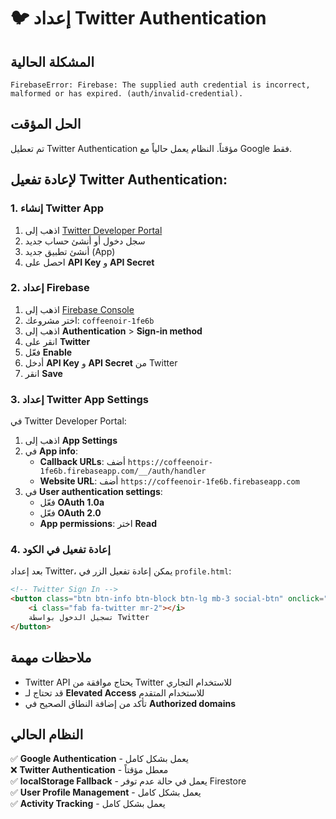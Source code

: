 # 🐦 إعداد Twitter Authentication

## المشكلة الحالية
```
FirebaseError: Firebase: The supplied auth credential is incorrect, malformed or has expired. (auth/invalid-credential).
```

## الحل المؤقت
تم تعطيل Twitter Authentication مؤقتاً. النظام يعمل حالياً مع Google فقط.

## لإعادة تفعيل Twitter Authentication:

### 1. إنشاء Twitter App
1. اذهب إلى [Twitter Developer Portal](https://developer.twitter.com/)
2. سجل دخول أو أنشئ حساب جديد
3. أنشئ تطبيق جديد (App)
4. احصل على **API Key** و **API Secret**

### 2. إعداد Firebase
1. اذهب إلى [Firebase Console](https://console.firebase.google.com/)
2. اختر مشروعك: `coffeenoir-1fe6b`
3. اذهب إلى **Authentication** > **Sign-in method**
4. انقر على **Twitter**
5. فعّل **Enable**
6. أدخل **API Key** و **API Secret** من Twitter
7. انقر **Save**

### 3. إعداد Twitter App Settings
في Twitter Developer Portal:
1. اذهب إلى **App Settings**
2. في **App info**:
   - **Callback URLs**: أضف `https://coffeenoir-1fe6b.firebaseapp.com/__/auth/handler`
   - **Website URL**: أضف `https://coffeenoir-1fe6b.firebaseapp.com`
3. في **User authentication settings**:
   - فعّل **OAuth 1.0a**
   - فعّل **OAuth 2.0**
   - **App permissions**: اختر **Read**

### 4. إعادة تفعيل في الكود
بعد إعداد Twitter، يمكن إعادة تفعيل الزر في `profile.html`:

```html
<!-- Twitter Sign In -->
<button class="btn btn-info btn-block btn-lg mb-3 social-btn" onclick="signInWithTwitter()">
    <i class="fab fa-twitter mr-2"></i>
    تسجيل الدخول بواسطة Twitter
</button>
```

## ملاحظات مهمة
- Twitter API يحتاج موافقة من Twitter للاستخدام التجاري
- قد تحتاج لـ **Elevated Access** للاستخدام المتقدم
- تأكد من إضافة النطاق الصحيح في **Authorized domains**

## النظام الحالي
✅ **Google Authentication** - يعمل بشكل كامل  
❌ **Twitter Authentication** - معطل مؤقتاً  
✅ **localStorage Fallback** - يعمل في حالة عدم توفر Firestore  
✅ **User Profile Management** - يعمل بشكل كامل  
✅ **Activity Tracking** - يعمل بشكل كامل
